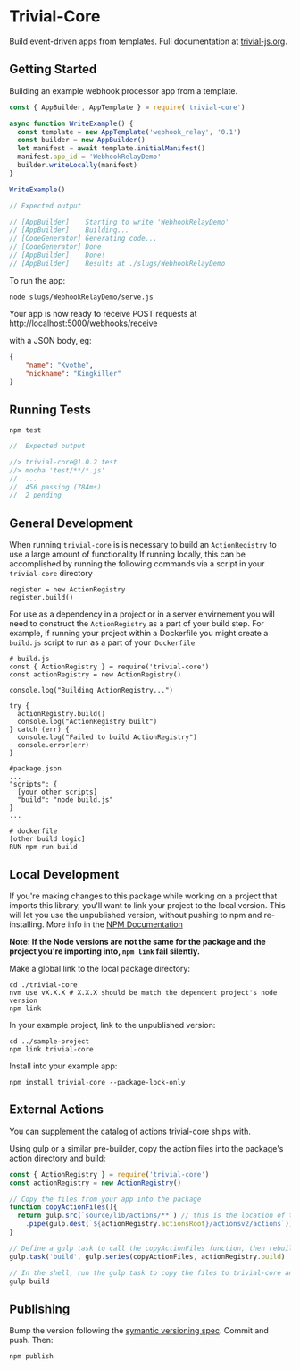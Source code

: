 
# Trivial-Core
Build event-driven apps from templates. Full documentation at [trivial-js.org](https://trivial-js.org).

## Getting Started

Building an example webhook processor app from a template.
```javascript
const { AppBuilder, AppTemplate } = require('trivial-core')

async function WriteExample() {
  const template = new AppTemplate('webhook_relay', '0.1')
  const builder = new AppBuilder()
  let manifest = await template.initialManifest()
  manifest.app_id = 'WebhookRelayDemo'
  builder.writeLocally(manifest)
}

WriteExample()

// Expected output

// [AppBuilder]    Starting to write 'WebhookRelayDemo'
// [AppBuilder]    Building...
// [CodeGenerator] Generating code...
// [CodeGenerator] Done
// [AppBuilder]    Done!
// [AppBuilder]    Results at ./slugs/WebhookRelayDemo

````

To run the app:
```shell
node slugs/WebhookRelayDemo/serve.js
```

Your app is now ready to receive POST requests at http://localhost:5000/webhooks/receive

with a JSON body, eg:
```json
{
    "name": "Kvothe",
    "nickname": "Kingkiller"
}
```

## Running Tests
```shell
npm test
```

```javascript
//  Expected output

//> trivial-core@1.0.2 test
//> mocha 'test/**/*.js'
//  ...
//  456 passing (784ms)
//  2 pending
```

## General Development
When running `trivial-core` is is necessary to build an `ActionRegistry` to use a large amount of functionality
If running locally, this can be accomplished by running the following commands via a script in your `trivial-core` directory
```
register = new ActionRegistry
register.build()
```
For use as a dependency in a project or in a server envirnement you will need to construct the `ActionRegistry` as a part of your build step.
For example, if running your project within a Dockerfile you might create a `build.js` script to run as a part of your` Dockerfile`
```
# build.js
const { ActionRegistry } = require('trivial-core')
const actionRegistry = new ActionRegistry()

console.log("Building ActionRegistry...")

try {
  actionRegistry.build()
  console.log("ActionRegistry built")
} catch (err) {
  console.log("Failed to build ActionRegistry")
  console.error(err)
}

#package.json
...
"scripts": {
  [your other scripts]
  "build": "node build.js"
}
...

# dockerfile
[other build logic]
RUN npm run build

```

## Local Development
If you're making changes to this package while working on a project that imports this library, you'll want to link your project to the local version. This will let you use the unpublished version, without pushing to npm and re-installing. More info in the [NPM Documentation](https://docs.npmjs.com/cli/v8/commands/npm-link)

**Note: If the Node versions are not the same for the package and the project you're importing into, `npm link` fail silently.**

Make a global link to the local package directory:
```shell
cd ./trivial-core
nvm use vX.X.X # X.X.X should be match the dependent project's node version
npm link
```

In your example project, link to the unpublished version:
```shell
cd ../sample-project
npm link trivial-core
```

Install into your example app:
```shell
npm install trivial-core --package-lock-only
```

## External Actions
You can supplement the catalog of actions trivial-core ships with.

Using gulp or a similar pre-builder, copy the action files into the package's action directory and build:

```javascript
const { ActionRegistry } = require('trivial-core')
const actionRegistry = new ActionRegistry()

// Copy the files from your app into the package
function copyActionFiles(){
  return gulp.src(`source/lib/actions/**`) // this is the location of the new actions in your project
    .pipe(gulp.dest(`${actionRegistry.actionsRoot}/actionsv2/actions`)) // internal action location; unlikely you need to change this
}

// Define a gulp task to call the copyActionFiles function, then rebuild the registry
gulp.task('build', gulp.series(copyActionFiles, actionRegistry.build)

// In the shell, run the gulp task to copy the files to trivial-core and rebuild the action library files.
gulp build

```

## Publishing
Bump the version following the [symantic versioning spec](https://docs.npmjs.com/about-semantic-versioning). Commit and push. Then:

```shell
npm publish
```
